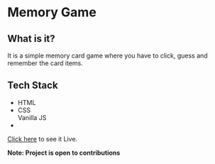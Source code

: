 # Memory Game
<h2>What is it?</h2>
<p>It is a simple memory card game where you have to click, guess and remember the card items.</p>
<h2>Tech Stack</h2>
<p><ul><li>HTML</li><li>CSS</li>Vanilla JS<li></li></ul></p>
<a href="https://satya9500.github.io/memory-game-js/">Click here</a> to see it Live.

<b>Note: Project is open to contributions</b>
